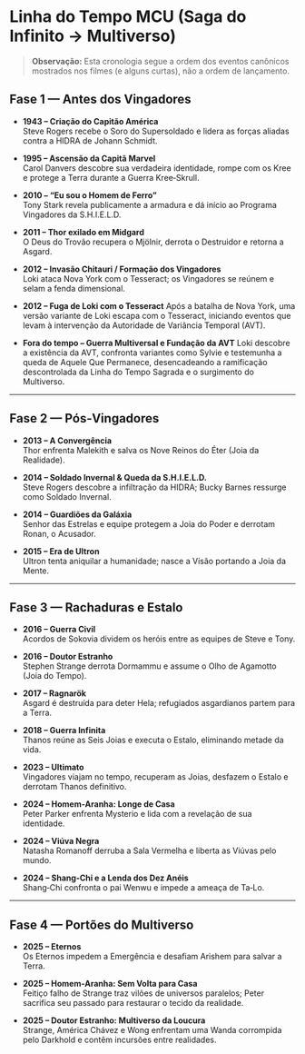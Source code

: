 # Linha do Tempo MCU (Saga do Infinito → Multiverso)

> **Observação:** Esta cronologia segue a ordem dos eventos canônicos mostrados nos filmes (e alguns curtas), não a ordem de lançamento.

## Fase 1 — Antes dos Vingadores

- **1943 – Criação do Capitão América**  
  Steve Rogers recebe o Soro do Supersoldado e lidera as forças aliadas contra a HIDRA de Johann Schmidt.

- **1995 – Ascensão da Capitã Marvel**  
  Carol Danvers descobre sua verdadeira identidade, rompe com os Kree e protege a Terra durante a Guerra Kree‑Skrull.

- **2010 – “Eu sou o Homem de Ferro”**  
  Tony Stark revela publicamente a armadura e dá início ao Programa Vingadores da S.H.I.E.L.D.

- **2011 – Thor exilado em Midgard**  
  O Deus do Trovão recupera o Mjölnir, derrota o Destruidor e retorna a Asgard.

<!-- SLOT_LOKI -->

- **2012 – Invasão Chitauri / Formação dos Vingadores**  
  Loki ataca Nova York com o Tesseract; os Vingadores se reúnem e selam a fenda dimensional.

- **2012 – Fuga de Loki com o Tesseract**
  Após a batalha de Nova York, uma versão variante de Loki escapa com o Tesseract, iniciando eventos que levam à intervenção da Autoridade de Variância Temporal (AVT).

- **Fora do tempo – Guerra Multiversal e Fundação da AVT**
  Loki descobre a existência da AVT, confronta variantes como Sylvie e testemunha a queda de Aquele Que Permanece, desencadeando a ramificação descontrolada da Linha do Tempo Sagrada e o surgimento do Multiverso.
---

## Fase 2 — Pós‑Vingadores

- **2013 – A Convergência**  
  Thor enfrenta Malekith e salva os Nove Reinos do Éter (Joia da Realidade).

- **2014 – Soldado Invernal & Queda da S.H.I.E.L.D.**  
  Steve Rogers descobre a infiltração da HIDRA; Bucky Barnes ressurge como Soldado Invernal.

- **2014 – Guardiões da Galáxia**  
  Senhor das Estrelas e equipe protegem a Joia do Poder e derrotam Ronan, o Acusador.

- **2015 – Era de Ultron**  
  Ultron tenta aniquilar a humanidade; nasce a Visão portando a Joia da Mente.

---

## Fase 3 — Rachaduras e Estalo

- **2016 – Guerra Civil**  
  Acordos de Sokovia dividem os heróis entre as equipes de Steve e Tony.

- **2016 – Doutor Estranho**  
  Stephen Strange derrota Dormammu e assume o Olho de Agamotto (Joia do Tempo).

- **2017 – Ragnarök**  
  Asgard é destruída para deter Hela; refugiados asgardianos partem para a Terra.

- **2018 – Guerra Infinita**  
  Thanos reúne as Seis Joias e executa o Estalo, eliminando metade da vida.

- **2023 – Ultimato**  
  Vingadores viajam no tempo, recuperam as Joias, desfazem o Estalo e derrotam Thanos definitivo.

<!-- SLOT_WANDAVISION -->

- **2024 – Homem‑Aranha: Longe de Casa**  
  Peter Parker enfrenta Mysterio e lida com a revelação de sua identidade.

- **2024 – Viúva Negra**  
  Natasha Romanoff derruba a Sala Vermelha e liberta as Viúvas pelo mundo.

- **2024 – Shang‑Chi e a Lenda dos Dez Anéis**  
  Shang‑Chi confronta o pai Wenwu e impede a ameaça de Ta‑Lo.

---

## Fase 4 — Portões do Multiverso

- **2025 – Eternos**  
  Os Eternos impedem a Emergência e desafiam Arishem para salvar a Terra.

- **2025 – Homem‑Aranha: Sem Volta para Casa**  
  Feitiço falho de Strange traz vilões de universos paralelos; Peter sacrifica seu passado para restaurar o tecido da realidade.

- **2025 – Doutor Estranho: Multiverso da Loucura**  
  Strange, América Chávez e Wong enfrentam uma Wanda corrompida pelo Darkhold e contêm incursões entre realidades.

